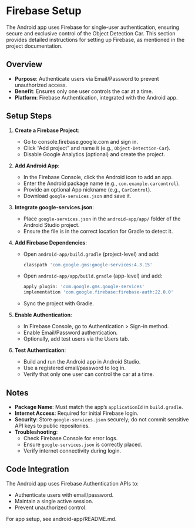 # Firebase Setup

The Android app uses Firebase for single-user authentication, ensuring secure and exclusive control of the Object Detection Car. This section provides detailed instructions for setting up Firebase, as mentioned in the project documentation.

## Overview

- **Purpose**: Authenticate users via Email/Password to prevent unauthorized access.
- **Benefit**: Ensures only one user controls the car at a time.
- **Platform**: Firebase Authentication, integrated with the Android app.

## Setup Steps

1. **Create a Firebase Project**:

   - Go to console.firebase.google.com and sign in.
   - Click “Add project” and name it (e.g., `Object-Detection-Car`).
   - Disable Google Analytics (optional) and create the project.

2. **Add Android App**:

   - In the Firebase Console, click the Android icon to add an app.
   - Enter the Android package name (e.g., `com.example.carcontrol`).
   - Provide an optional App nickname (e.g., `CarControl`).
   - Download `google-services.json` and save it.

3. **Integrate google-services.json**:

   - Place `google-services.json` in the `android-app/app/` folder of the Android Studio project.
   - Ensure the file is in the correct location for Gradle to detect it.

4. **Add Firebase Dependencies**:

   - Open `android-app/build.gradle` (project-level) and add:

     ```gradle
     classpath 'com.google.gms:google-services:4.3.15'
     ```

   - Open `android-app/app/build.gradle` (app-level) and add:

     ```gradle
     apply plugin: 'com.google.gms.google-services'
     implementation 'com.google.firebase:firebase-auth:22.0.0'
     ```

   - Sync the project with Gradle.

5. **Enable Authentication**:

   - In Firebase Console, go to Authentication &gt; Sign-in method.
   - Enable Email/Password authentication.
   - Optionally, add test users via the Users tab.

6. **Test Authentication**:

   - Build and run the Android app in Android Studio.
   - Use a registered email/password to log in.
   - Verify that only one user can control the car at a time.

## Notes

- **Package Name**: Must match the app’s `applicationId` in `build.gradle`.
- **Internet Access**: Required for initial Firebase login.
- **Security**: Store `google-services.json` securely; do not commit sensitive API keys to public repositories.
- **Troubleshooting**:
  - Check Firebase Console for error logs.
  - Ensure `google-services.json` is correctly placed.
  - Verify internet connectivity during login.

## Code Integration

The Android app uses Firebase Authentication APIs to:

- Authenticate users with email/password.
- Maintain a single active session.
- Prevent unauthorized control.

For app setup, see android-app/README.md.